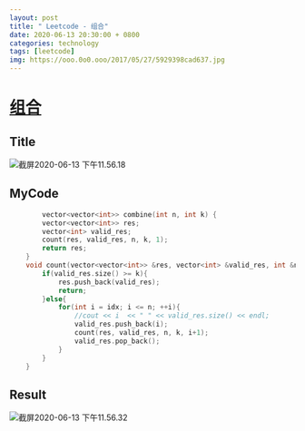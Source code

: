 ```yaml
---
layout: post
title: " Leetcode - 组合"
date: 2020-06-13 20:30:00 + 0800
categories: technology
tags: [leetcode]
img: https://ooo.0o0.ooo/2017/05/27/5929398cad637.jpg
---
```

# [组合](https://leetcode-cn.com/problems/combinations/)

## Title

![截屏2020-06-13 下午11.56.18](https://tva1.sinaimg.cn/large/007S8ZIlly1gfr3pq2x4tj30zo0ku75y.jpg)

## MyCode

```c++
		vector<vector<int>> combine(int n, int k) {
        vector<vector<int>> res;
        vector<int> valid_res;
        count(res, valid_res, n, k, 1);
        return res;
    }
    void count(vector<vector<int>> &res, vector<int> &valid_res, int &n, int &k, int idx){
        if(valid_res.size() >= k){
            res.push_back(valid_res);
            return;
        }else{
            for(int i = idx; i <= n; ++i){
                //cout << i  << " " << valid_res.size() << endl;
                valid_res.push_back(i);
                count(res, valid_res, n, k, i+1);
                valid_res.pop_back();
            }
        }
    }
```



## Result

![截屏2020-06-13 下午11.56.32](https://tva1.sinaimg.cn/large/007S8ZIlly1gfr3q0675mj30y40aet9v.jpg)